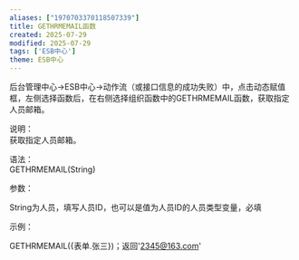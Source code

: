 ```yaml
---
aliases: ["1970703370118507339"]
title: GETHRMEMAIL函数
created: 2025-07-29
modified: 2025-07-29
tags: ['ESB中心']
theme: ESB中心
---
```


后台管理中心->ESB中心->动作流（或接口信息的成功失败）中，点击动态赋值框，左侧选择函数后，在右侧选择组织函数中的GETHRMEMAIL函数，获取指定人员邮箱。

说明：  
获取指定人员邮箱。

语法：  
GETHRMEMAIL(String)

参数：

String为人员，填写人员ID，也可以是值为人员ID的人员类型变量，必填

示例：

GETHRMEMAIL({表单.张三})；返回'2345@163.com'
